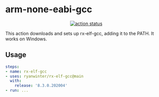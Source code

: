 # arm-none-eabi-gcc

<p align="center">
  <a href="https://github.com/ryanwinter/rx-elf-gcc/actions"><img alt="action status" src="https://github.com/ryanwinter/rx-elf-gcc/workflows/CI/badge.svg"></a>
</p>

This action downloads and sets up rx-elf-gcc, adding it to the PATH. It works on Windows.

## Usage

```yaml
steps:
- name: rx-elf-gcc
- uses: ryanwinter/rx-elf-gcc@main
  with:
    release: '8.3.0.202004'
- run: ...
```
